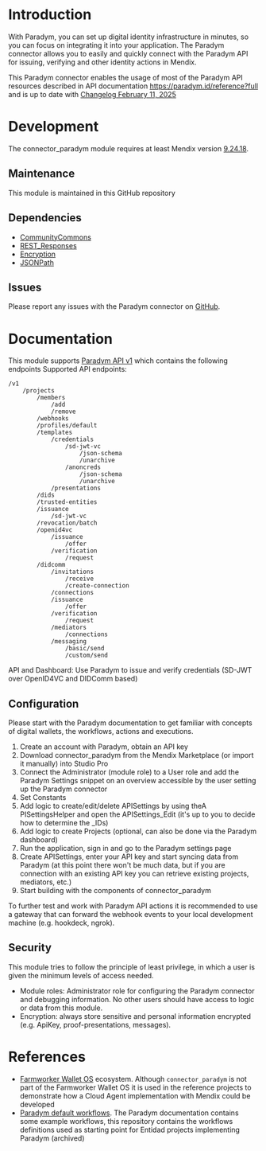 # Introduction

With Paradym, you can set up digital identity infrastructure in minutes, so you can focus on integrating it into your application. The Paradym connector allows you to easily and quickly connect with the Paradym API for issuing, verifying and other identity actions in Mendix.

This Paradym connector enables the usage of most of the Paradym API resources described in API documentation https://paradym.id/reference?full and is up to date with [Changelog February 11, 2025](https://paradym.id/changelog)

# Development

The connector_paradym module requires at least Mendix version [9.24.18](https://marketplace.mendix.com/link/studiopro/9.24.18).

## Maintenance

This module is maintained in this GitHub repository

## Dependencies

- [CommunityCommons](https://marketplace.mendix.com/link/component/170)
- [REST_Responses](https://marketplace.mendix.com/link/component/118687)
- [Encryption](https://marketplace.mendix.com/link/component/1011)
- [JSONPath](https://marketplace.mendix.com/link/component/107685)

## Issues

Please report any issues with the Paradym connector on [GitHub](https://github.com/Entidad/connector_paradym/issues).

# Documentation

This module supports [Paradym API v1](https://paradym.id/reference?full) which contains the following endpoints
Supported API endpoints:

```
/v1
    /projects
        /members
            /add
            /remove
        /webhooks
        /profiles/default
        /templates
            /credentials
                /sd-jwt-vc
                    /json-schema
                    /unarchive
                /anoncreds
                    /json-schema
                    /unarchive
            /presentations
        /dids
        /trusted-entities
        /issuance
            /sd-jwt-vc
        /revocation/batch
        /openid4vc
            /issuance
                /offer
            /verification
                /request
        /didcomm
            /invitations
                /receive
                /create-connection
            /connections
            /issuance
                /offer
            /verification
                /request
            /mediators
                /connections
            /messaging
                /basic/send
                /custom/send
```

API and Dashboard: Use Paradym to issue and verify credentials (SD-JWT over OpenID4VC and DIDComm based)


## Configuration

Please start with the Paradym documentation to get familiar with concepts of digital wallets, the workflows, actions and executions.

1. Create an account with Paradym, obtain an API key
1. Download connector_paradym from the Mendix Marketplace (or import it manually) into Studio Pro
1. Connect the Administrator (module role) to a User role and add the Paradym Settings snippet on an overview accessible by the user setting up the Paradym connector
1. Set Constants
1. Add logic to create/edit/delete APISettings by using theA PISettingsHelper and open the APISettings_Edit (it's up to you to decide how to determine the _IDs)
1. Add logic to create Projects (optional, can also be done via the Paradym dashboard)
1. Run the application, sign in and go to the Paradym settings page
1. Create APISettings, enter your API key and start syncing data from Paradym (at this point there won't be much data, but if you are connection with an existing API key you can retrieve existing projects, mediators, etc.)
1. Start building with the components of connector_paradym

To further test and work with Paradym API actions it is recommended to use a gateway that can forward the webhook events to your local development machine (e.g. hookdeck, ngrok).

## Security

This module tries to follow the principle of least privilege, in which a user is given the minimum levels of access needed. 

- Module roles: Administrator role for configuring the Paradym connector and debugging information. No other users should have access to logic or data from this module.
- Encryption: always store sensitive and personal information encrypted (e.g. ApiKey, proof-presentations, messages).

# References

- [Farmworker Wallet OS](https://tac.openwallet.foundation/projects/fwos/) ecosystem. Although `connector_paradym` is not part of the Farmworker Wallet OS it is used in the reference projects to demonstrate how a Cloud Agent implementation with Mendix could be developed
- [Paradym default workflows](https://github.com/Entidad/paradym-default-workflows). The Paradym documentation contains some example workflows, this repository contains the workflows definitions used as starting point for Entidad projects implementing Paradym (archived)